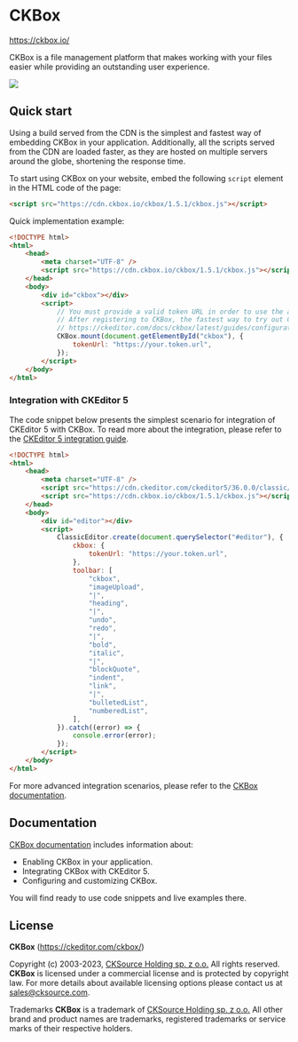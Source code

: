 # CKBox

https://ckbox.io/

CKBox is a file management platform that makes working with your files easier while providing an outstanding user experience.

![](https://user-images.githubusercontent.com/803299/215122426-fe074df2-6c03-4c13-83d2-dcaa94071cfa.png)
## Quick start

Using a build served from the CDN is the simplest and fastest way of embedding CKBox in your application. Additionally, all the scripts served from the CDN are loaded faster, as they are hosted on multiple servers around the globe, shortening the response time.

To start using CKBox on your website, embed the following `script` element in the HTML code of the page:

```html
<script src="https://cdn.ckbox.io/ckbox/1.5.1/ckbox.js"></script>
```

Quick implementation example:

```html
<!DOCTYPE html>
<html>
	<head>
		<meta charset="UTF-8" />
		<script src="https://cdn.ckbox.io/ckbox/1.5.1/ckbox.js"></script>
	</head>
	<body>
		<div id="ckbox"></div>
		<script>
			// You must provide a valid token URL in order to use the application
			// After registering to CKBox, the fastest way to try out CKBox is to use the development token endpoint:
			// https://ckeditor.com/docs/ckbox/latest/guides/configuration/authentication.html#token-endpoint
			CKBox.mount(document.getElementById("ckbox"), {
				tokenUrl: "https://your.token.url",
			});
		</script>
	</body>
</html>
```

### Integration with CKEditor 5

The code snippet below presents the simplest scenario for integration of CKEditor 5 with CKBox. To read more about the integration, please refer to the [CKEditor 5 integration guide](https://ckeditor.com/docs/ckbox/latest/guides/configuration/ckeditor-integration.html).

```html
<!DOCTYPE html>
<html>
	<head>
		<meta charset="UTF-8" />
		<script src="https://cdn.ckeditor.com/ckeditor5/36.0.0/classic/ckeditor.js"></script>
		<script src="https://cdn.ckbox.io/ckbox/1.5.1/ckbox.js"></script>
	</head>
	<body>
		<div id="editor"></div>
		<script>
			ClassicEditor.create(document.querySelector("#editor"), {
				ckbox: {
					tokenUrl: "https://your.token.url",
				},
				toolbar: [
					"ckbox",
					"imageUpload",
					"|",
					"heading",
					"|",
					"undo",
					"redo",
					"|",
					"bold",
					"italic",
					"|",
					"blockQuote",
					"indent",
					"link",
					"|",
					"bulletedList",
					"numberedList",
				],
			}).catch((error) => {
				console.error(error);
			});
		</script>
	</body>
</html>
```

For more advanced integration scenarios, please refer to the [CKBox documentation](https://ckeditor.com/docs/ckbox/latest/guides/index.html).

## Documentation

[CKBox documentation](https://ckeditor.com/docs/ckbox/latest/guides/index.html) includes information about:

-   Enabling CKBox in your application.
-   Integrating CKBox with CKEditor 5.
-   Configuring and customizing CKBox.

You will find ready to use code snippets and live examples there.

## License

**CKBox** (https://ckeditor.com/ckbox/)

Copyright (c) 2003-2023, [CKSource Holding sp. z o.o.](https://cksource.com/) All rights reserved.
**CKBox** is licensed under a commercial license and is protected by copyright law. For more details about available licensing options please contact us at [sales@cksource.com](mailto:sales@cksource.com).

Trademarks
**CKBox** is a trademark of [CKSource Holding sp. z o.o.](https://cksource.com/) All other brand and product names are trademarks, registered trademarks or service marks of their respective holders.
